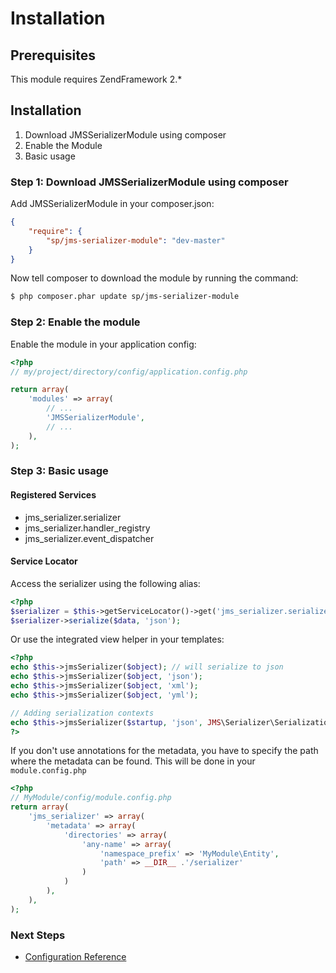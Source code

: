Installation
============

Prerequisites
-------------

This module requires ZendFramework 2.*

Installation
------------

1. Download JMSSerializerModule using composer
2. Enable the Module
3. Basic usage

### Step 1: Download JMSSerializerModule using composer

Add JMSSerializerModule in your composer.json:

```json
{
    "require": {
        "sp/jms-serializer-module": "dev-master"
    }
}
```

Now tell composer to download the module by running the command:

``` bash
$ php composer.phar update sp/jms-serializer-module
```

### Step 2: Enable the module

Enable the module in your application config:

``` php
<?php
// my/project/directory/config/application.config.php

return array(
    'modules' => array(
        // ...
        'JMSSerializerModule',
        // ...
    ),
);
```

### Step 3: Basic usage

#### Registered Services

* jms_serializer.serializer
* jms_serializer.handler_registry
* jms_serializer.event_dispatcher

#### Service Locator

Access the serializer using the following alias:

```php
<?php
$serializer = $this->getServiceLocator()->get('jms_serializer.serializer');
$serializer->serialize($data, 'json');
```

Or use the integrated view helper in your templates:

```php
<?php
echo $this->jmsSerializer($object); // will serialize to json
echo $this->jmsSerializer($object, 'json');
echo $this->jmsSerializer($object, 'xml');
echo $this->jmsSerializer($object, 'yml');

// Adding serialization contexts
echo $this->jmsSerializer($startup, 'json', JMS\Serializer\SerializationContext::create()->setGroups(array('group_name')));  ?>
?>
```

If you don't use annotations for the metadata, you have to specify the path where the metadata can be found.
This will be done in your ```module.config.php```

``` php
<?php
// MyModule/config/module.config.php
return array(
    'jms_serializer' => array(
        'metadata' => array(
            'directories' => array(
                'any-name' => array(
                    'namespace_prefix' => 'MyModule\Entity',
                    'path' => __DIR__ .'/serializer'
                )
            )
        ),
    ),
);
```

### Next Steps

- [Configuration Reference](configuration_reference.md)
